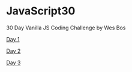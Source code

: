 # JavaScript30
30 Day Vanilla JS Coding Challenge by Wes Bos

<p><a href='https://jabarlew.github.io/JavaScript30/Day%201/index-START.html'>Day 1</a></p>
<p><a href='https://jabarlew.github.io/JavaScript30/Day 2/index.html'>Day 2</a></p>
<p><a href='https://jabarlew.github.io/JavaScript30/Day 3/index.html'>Day 3</a></p>
